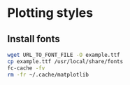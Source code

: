 # Plotting styles

## Install fonts

```bash
wget URL_TO_FONT_FILE -O example.ttf
cp example.ttf /usr/local/share/fonts
fc-cache -fv
rm -fr ~/.cache/matplotlib
```
